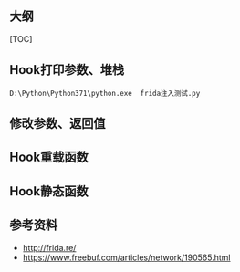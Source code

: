 
## 大纲

[TOC]





## Hook打印参数、堆栈

```
D:\Python\Python371\python.exe  frida注入测试.py
````

## 修改参数、返回值


## Hook重载函数



## Hook静态函数




## 参考资料

- http://frida.re/
- https://www.freebuf.com/articles/network/190565.html